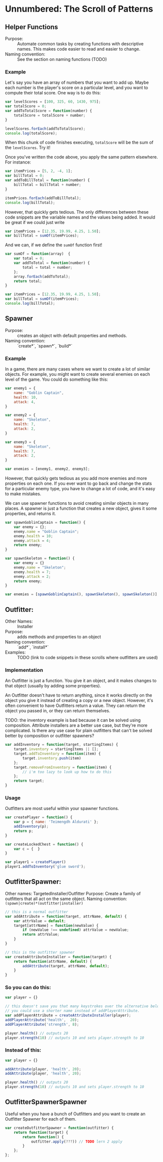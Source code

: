 # Unnumbered: The Scroll of Patterns

## Helper Functions

<dl>
<dt>
    Purpose:
</dt><dd>
        Automate common tasks by creating functions with descriptive names. This makes code easier to read and easier to change.
</dd><dt>
    Naming convention:
</dt><dd>
        See the section on naming functions (TODO)
</dd>
</dl>

### Example

Let's say you have an array of numbers that you want to add up. Maybe each number is the player's score on a particular level, and you want to compute their total score. One way is to do this:

```javascript
var levelScores = [100, 325, 60, 1430, 975];
var totalScore = 0;
var addToTotalScore = function(number) {
    totalScore = totalScore + number;
}

levelScores.forEach(addToTotalScore);
console.log(totalScore);
```

When this chunk of code finishes executing, `totalScore` will be the sum of the `levelScores`. Try it!

Once you've written the code above, you apply the same pattern elsewhere. For instance:

```javascript
var itemPrices = [5, 2, -4, 1];
var billTotal = 0;
var addToBillTotal = function(number) {
    billTotal = billTotal + number;
}

itemPrices.forEach(addToBillTotal);
console.log(billTotal);
```

However, that quickly gets tedious. The only differences between these code snippets are the variable names and the values being added. It would be great if we could just write

```javascript
var itemPrices = [12.35, 19.99, 4.25, 1.50];
var billTotal = sumOf(itemPrices);
```

And we can, if we define the `sumOf` function first!

```javascript
var sumOf = function(array)  {
    var total = 0;
    var addToTotal = function(number) {
        total = total + number;
    };
    array.forEach(addToTotal);
    return total;
}

var itemPrices = [12.35, 19.99, 4.25, 1.50];
var billTotal = sumOf(itemPrices);
console.log(billTotal);
```

## Spawner

<dl><dt>
    Purpose:
</dt><dd>
        creates an object with default properties and methods.
</dd><dt>
    Naming convention:
</dt><dd>
        `create*`, `spawn*`, `build*`
</dd></dl>

### Example

In a game, there are many cases where we want to create a lot of similar objects. For example, you might want to create several enemies on each level of the game. You could do something like this:

```javascript
var enemy1 = {
    name: "Goblin Captain",
    health: 10,
    attack: 4,
}

var enemy2 = {
    name: "Skeleton",
    health: 7,
    attack: 2,
}

var enemy3 = {
    name: "Skeleton",
    health: 7,
    attack: 2,
}

var enemies = [enemy1, enemy2, enemy3];
```

However, that quickly gets tedious as you add more enemies and more properties on each one. If you ever want to go back and change the stats for a particular enemy type, you have to change a lot of code, and it's easy to make mistakes.

We can use spawner functions to avoid creating similar objects in many places. A spawner is just a function that creates a new object, gives it some properties, and returns it.

```javascript
var spawnGoblinCaptain = function() {
    var enemy = {};
    enemy.name = "Goblin Captain";
    enemy.health = 10;
    enemy.attack = 4;
    return enemy;
}

var spawnSkeleton = function() {
    var enemy = {}
    enemy.name = "Skeleton";
    enemy.health = 7;
    enemy.attack = 2;
    return enemy;
}

var enemies = [spawnGoblinCaptain(), spawnSkeleton(), spawnSkeleton()];
```

## Outfitter:

<dl><dt>
    Other Names:
</dt><dd>
        Installer
</dd><dt>
    Purpose:
</dt><dd>
        adds methods and properties to an object
</dd><dt>
    Naming convention:
</dt><dd>
        `add*`, `install*`
</dd><dt>
    Examples:
</dt><dd>
        TODO (link to code snippets in these scrolls where outfitters are used)
</dd></dl>

### Implementation

An Outfitter is just a function. You give it an object, and it makes changes to that object (usually by adding some properties).

An Outfitter doesn't have to return anything, since it works directly on the object you give it instead of creating a copy or a new object. However, it's often convenient to have Outfitters return a value. They can return the object you passed in, or they can return themselves.

TODO: the inventory example is bad because it can be solved using composition. Attribute installers are a better use case, but they're more complicated. Is there any use case for plain outfitters that can't be solved better by composition or outfitter spawners?

```javascript
var addInventory = function(target, startingItems) {
    target.inventory = startingItems || [];
    target.addToInventory = function(item) {
        target.inventory.push(item)
    };
    target.removeFromInventory = function(item) {
        // i'm too lazy to look up how to do this
    };
    return target;
}
```

### Usage

Outfitters are most useful within your spawner functions.

```javascript
var createPlayer = function() {
    var p = { name: 'Teimengdh Aldurati' };
    addInventory(p);
    return p;
}

var createLockedChest = function() {
    var c = {  }
}

var player1 = createPlayer()
player1.addToInventory('glue sword');
```

## OutfitterSpawner:

Other names: TargetedInstaller/Outfitter
Purpose: Create a family of outfitters that all act on the same object.
Naming convention: `(spawn|create)*(outfitter|installer)`

```javascript
// this is a normal outfitter
var addAttribute = function(target, attrName, default) {
    var attrValue = default;
    target[attrName] = function(newValue) {
        if (newValue !== undefined) attrValue = newValue;
        return attrValue;
    }
}

// this is the outfitter spawner
var createAttributeInstaller = function(target) {
    return function(attrName, default) {
        addAttribute(target, attrName, default);
    }
}
```

### So you can do this:

```javascript
var player = {}

// this doesn't save you that many keystrokes over the alternative below, but
// you could use a shorter name instead of addPlayerAttribute.
var addPlayerAttribute = createAttributeInstaller(player);
addPlayerAttribute('health',  20);
addPlayerAttribute('strength', 8);

player.health() // outputs 20
player.strength(10) // outputs 10 and sets player.strength to 10
```

### Instead of this:

```javascript
var player = {}

addAttribute(player, 'health', 20);
addAttribute(player, 'health', 20);

player.health() // outputs 20
player.strength(10) // outputs 10 and sets player.strength to 10
```

## OutfitterSpawnerSpawner

Useful when you have a bunch of Outfitters and you want to create an Outfitter Spawner for each of them.

```javascript
var createOutfitterSpawner = function(outfitter) {
    return function(target) {
        return function() {
            outfitter.apply(???)) // TODO lern 2 apply
        }
    };
};
```